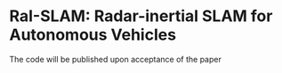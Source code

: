 # RaI-SLAM: Radar-inertial SLAM for Autonomous Vehicles

The code will be published upon acceptance of the paper
